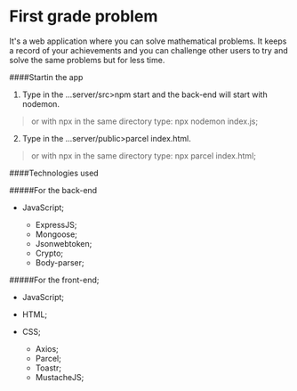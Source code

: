 # First grade problem

It's a web application where you can solve mathematical problems. It keeps a record of your achievements and you can challenge other users to try and solve the same problems but for less time.

####Startin the app

1. Type in the ...server/src>npm start and the back-end will start with nodemon.
>or with npx in the same directory type: npx nodemon index.js;

2. Type in the ...server/public>parcel index.html.
>or with npx in the same directory type: npx parcel index.html;

####Technologies used

#####For the back-end

- JavaScript;

	- ExpressJS;
	- Mongoose;
	- Jsonwebtoken;
	- Crypto;
	- Body-parser;

#####For the front-end;

- JavaScript;
- HTML;
- CSS;

	- Axios;
	- Parcel;
	- Toastr;
	- MustacheJS;